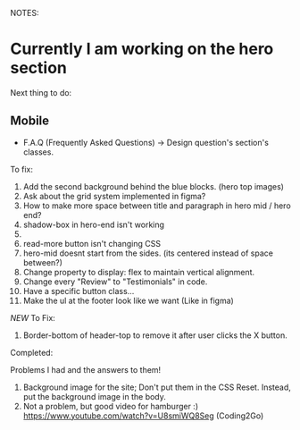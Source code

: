 NOTES:

# Currently I am working on the hero section #

Next thing to do:
## Mobile ##
* F.A.Q (Frequently Asked Questions) -> Design question's section's classes.


To fix:
1. Add the second background behind the blue blocks. (hero top images)
2. Ask about the grid system implemented in figma?
3. How to make more space between title and paragraph in hero mid / hero end?
4. shadow-box in hero-end isn't working
5. <!-- Maybe put featured-title and featured-description in one, single div? -->
6. read-more button isn't changing CSS
7. hero-mid doesnt start from the sides. (its centered instead of space between?)
8. Change property to display: flex to maintain vertical alignment.
9. Change every "Review" to "Testimonials" in code.
10. Have a specific button class...
11. Make the ul at the footer look like we want (Like in figma)


*NEW* To Fix:
1. Border-bottom of header-top to remove it after user clicks the X button.



Completed:

Problems I had and the answers to them!

1. Background image for the site; Don't put them in the CSS Reset. Instead, put the background image in the body.
2. Not a problem, but good video for hamburger :) https://www.youtube.com/watch?v=U8smiWQ8Seg (Coding2Go)